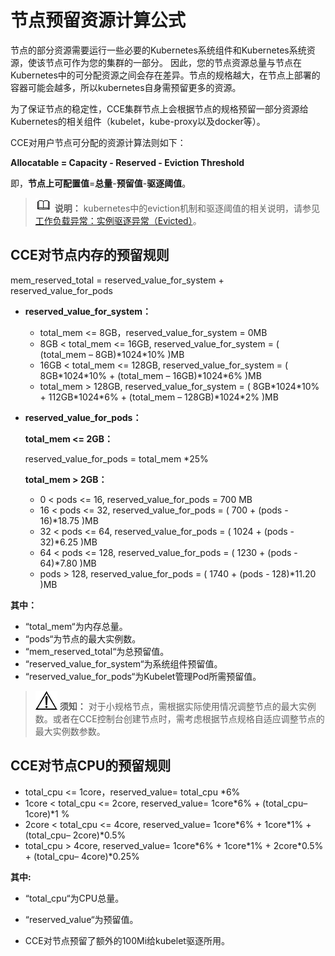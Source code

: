 # 节点预留资源计算公式<a name="cce_01_0178"></a>

节点的部分资源需要运行一些必要的Kubernetes系统组件和Kubernetes系统资源，使该节点可作为您的集群的一部分。 因此，您的节点资源总量与节点在Kubernetes中的可分配资源之间会存在差异。节点的规格越大，在节点上部署的容器可能会越多，所以kubernetes自身需预留更多的资源。

为了保证节点的稳定性，CCE集群节点上会根据节点的规格预留一部分资源给Kubernetes的相关组件（kubelet，kube-proxy以及docker等）。

CCE对用户节点可分配的资源计算法则如下：

**Allocatable = Capacity - Reserved - Eviction Threshold**

即，**节点上可配置值**=**总量**-**预留值**-**驱逐阈值**。

>![](public_sys-resources/icon-note.gif) **说明：** 
>kubernetes中的eviction机制和驱逐阈值的相关说明，请参见[工作负载异常：实例驱逐异常（Evicted）](https://support.huaweicloud.com/cce_faq/cce_faq_00209.html)。

## CCE对节点内存的预留规则<a name="section16856143934620"></a>

mem\_reserved\_total = reserved\_value\_for\_system + reserved\_value\_for\_pods

-   **reserved\_value\_for\_system：**
    -   total\_mem <= 8GB，reserved\_value\_for\_system = 0MB
    -   8GB < total\_mem <= 16GB, reserved\_value\_for\_system = \( \(total\_mem – 8GB\)\*1024\*10% \)MB
    -   16GB < total\_mem <= 128GB, reserved\_value\_for\_system = \( 8GB\*1024\*10% + \(total\_mem – 16GB\)\*1024\*6% \)MB
    -   total\_mem \> 128GB, reserved\_value\_for\_system = \( 8GB\*1024\*10% + 112GB\*1024\*6% + \(total\_mem – 128GB\)\*1024\*2% \)MB

-   **reserved\_value\_for\_pods：**

    **total\_mem <= 2GB：**

    reserved\_value\_for\_pods = total\_mem \*25%

    **total\_mem \> 2GB：**

    -   0 < pods <= 16, reserved\_value\_for\_pods =  700 MB
    -   16 < pods <= 32, reserved\_value\_for\_pods = \( 700 + \(pods - 16\)\*18.75 \)MB
    -   32 < pods <= 64, reserved\_value\_for\_pods = \( 1024 + \(pods - 32\)\*6.25 \)MB
    -   64 < pods <= 128, reserved\_value\_for\_pods = \( 1230 + \(pods - 64\)\*7.80 \)MB
    -   pods \> 128, reserved\_value\_for\_pods = \( 1740 + \(pods - 128\)\*11.20 \)MB


**其中：**

-   “total\_mem“为内存总量。
-   “pods“为节点的最大实例数。
-   “mem\_reserved\_total“为总预留值。
-   “reserved\_value\_for\_system“为系统组件预留值。
-   “reserved\_value\_for\_pods“为Kubelet管理Pod所需预留值。

>![](public_sys-resources/icon-notice.gif) **须知：** 
>对于小规格节点，需根据实际使用情况调整节点的最大实例数。或者在CCE控制台创建节点时，需考虑根据节点规格自适应调整节点的最大实例数参数。

## CCE对节点CPU的预留规则<a name="section65041914716"></a>

-   total\_cpu <= 1core，reserved\_value= total\_cpu \*6%
-   1core < total\_cpu <= 2core, reserved\_value= 1core\*6% + \(total\_cpu– 1core\)\*1 %
-   2core < total\_cpu <= 4core, reserved\_value= 1core\*6% + 1core\*1% + \(total\_cpu– 2core\)\*0.5%
-   total\_cpu \> 4core, reserved\_value= 1core\*6% + 1core\*1% + 2core\*0.5% + \(total\_cpu– 4core\)\*0.25%

**其中:**

-   “total\_cpu“为CPU总量。
-   “reserved\_value“为预留值。

-   CCE对节点预留了额外的100Mi给kubelet驱逐所用。

